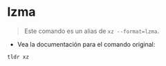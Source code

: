 # lzma

> Este comando es un alias de `xz --format=lzma`.

- Vea la documentación para el comando original:

`tldr xz`
